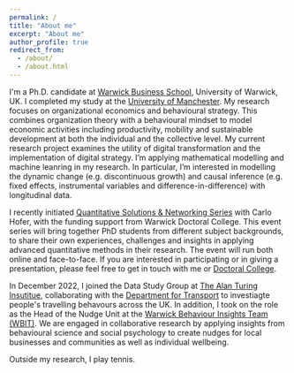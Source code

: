 ```yaml
---
permalink: /
title: "About me"
excerpt: "About me"
author_profile: true
redirect_from: 
  - /about/
  - /about.html
---
```


I'm a Ph.D. candidate at [Warwick Business School](https://www.wbs.ac.uk/), University of Warwick, UK. I completed my study at the [University of Manchester](https://www.manchester.ac.uk/). My research focuses on organizational economics and behavioural strategy. This combines organization theory with a behavioural mindset to model economic activities including productivity, mobility and sustainable development at both the individual and the collective level. My current research project examines the utility of digital transformation and the implementation of digital strategy. I’m applying mathematical modelling and machine leanring in my research. In particular, I’m interested in modelling the dynamic change (e.g. discontinuous growth) and causal inference (e.g. fixed effects, instrumental variables and difference-in-difference) with longitudinal data.  

I recently initiated [Quantitative Solutions & Networking Series](https://warwick.ac.uk/services/dc/phdlife/phdnetworks/quantitativesolutions) with Carlo Hofer, with the funding support from Warwick Doctoral College. This event series will bring together PhD students from different subject backgrounds, to share their own experiences, challenges and insights in applying advanced quantitative methods in their research. The event will run both online and face-to-face. If you are interested in participating or in giving a presentation, please feel free to get in touch with me or [Doctoral College](mailto:doctoralcollege@warwick.ac.uk). 

In December 2022, I joined the Data Study Group at [The Alan Turing Insutitue](https://www.turing.ac.uk/), collaborating with the [Department for Transport](https://www.gov.uk/government/organisations/department-for-transport) to investiagte people's travelling behavours across the UK. In addition, I took on the role as the Head of the Nudge Unit at the [Warwick Behaviour Insights Team (WBIT)](https://warwick.ac.uk/research/priorities/behaviour-brain-society/research/wbit/). We are engaged in collaborative research by applying insights from behavioural science and social psychology to create nudges for local businesses and communities as well as individual wellbeing.

Outside my research, I play tennis. 






